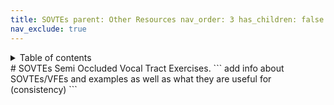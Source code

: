 ```yaml
---
title: SOVTEs parent: Other Resources nav_order: 3 has_children: false
nav_exclude: true
---
```

<details closed markdown="block">
  <summary>
    Table of contents
  </summary>
{: .text-delta }
1. TOC
{:toc}
</details>
# SOVTEs
Semi Occluded Vocal Tract Exercises.
```
add info about SOVTEs/VFEs and examples
as well as what they are useful for (consistency)
```
